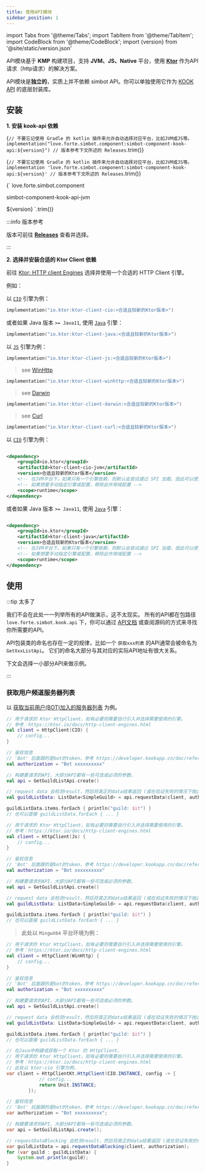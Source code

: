 ```yaml
---
title: 使用API模块
sidebar_position: 1
---
```


import Tabs from '@theme/Tabs';
import TabItem from '@theme/TabItem';
import CodeBlock from '@theme/CodeBlock';
import {version} from '@site/static/version.json'

API模块基于 **KMP** 构建项目，支持 **JVM、JS、Native** 平台，使用 [**Ktor**](https://ktor.io/) 作为API请求（http请求）的解决方案。

API模块是**独立的**，实质上并不依赖 simbot API。你可以单独使用它作为 [KOOK API](https://developer.kookapp.cn/doc/) 的底层封装库。

## 安装

**1. 安装 kook-api 依赖**

<Tabs groupId="use-dependency">
<TabItem value="Gradle Kotlin DSL" attributes={{'data-value': `Kts`}}>

<CodeBlock language="kotlin">{`
// 不要忘记使用 Gradle 的 kotlin 插件来允许自动选择对应平台，比如JVM或JS等。
implementation("love.forte.simbot.component:simbot-component-kook-api:${version}") // 版本参考下文所述的 Releases
`.trim()}</CodeBlock>

</TabItem>
<TabItem value="Gradle Groovy" attributes={{'data-value': `Gradle`}}>

<CodeBlock language="gradle">{`
// 不要忘记使用 Gradle 的 kotlin 插件来允许自动选择对应平台，比如JVM或JS等。
implementation 'love.forte.simbot.component:simbot-component-kook-api:${version}' // 版本参考下文所述的 Releases
`.trim()}</CodeBlock>

</TabItem>
<TabItem value="Maven" attributes={{'data-value': `Maven`}}>

<CodeBlock language="xml">{`
<dependency>
<groupId>love.forte.simbot.component</groupId>
<!-- 在Maven中使用 '-jvm' 后缀来选择使用JVM平台库 -->
<artifactId>simbot-component-kook-api-jvm</artifactId>
<!-- 版本参考下文所述的 Releases -->
<version>${version}</version>
</dependency>
`.trim()}</CodeBlock>

</TabItem>
</Tabs>

:::info 版本参考

版本可前往 [**Releases**](https://github.com/simple-robot/simbot-component-kook/releases) 查看并选择。

:::


**2. 选择并安装合适的 Ktor Client 依赖**

前往 [Ktor: HTTP client Engines](https://ktor.io/docs/http-client-engines.html) 选择并使用一个合适的 HTTP Client 引擎。

例如：

<Tabs groupId="use-dependency">
<TabItem value="Gradle Kotlin DSL" label="Kotlin/JVM" attributes={{'data-value': `Kts`}}>

以 [`CIO`](https://ktor.io/docs/http-client-engines.html#cio) 引擎为例：

```kotlin
implementation("io.ktor:ktor-client-cio:<合适且较新的Ktor版本>")
```

或者如果 Java 版本 `>= Java11`, 使用 [`Java`](https://ktor.io/docs/http-client-engines.html#java) 引擎：

```kotlin
implementation("io.ktor:ktor-client-java:<合适且较新的Ktor版本>")
```

</TabItem>
<TabItem value="Kotlin/JS" label="Kotlin/JS" attributes={{'data-value': `Kts`}}>

以 [`JS`](https://ktor.io/docs/http-client-engines.html#js) 引擎为例：

```kotlin
implementation("io.ktor:ktor-client-js:<合适且较新的Ktor版本>")
```


</TabItem>
<TabItem value="Kotlin/N" label="Kotlin/Native" attributes={{'data-value': `Kts`}}>

<Tabs groupId="use-dependency-kt-native">
<TabItem value="WinHttp" label="WinHttp">

> see [WinHttp](https://ktor.io/docs/http-client-engines.html#winhttp)

```kotlin
implementation("io.ktor:ktor-client-winhttp:<合适且较新的Ktor版本>")
```

</TabItem>
<TabItem value="Darwin" label="Darwin">

> see [Darwin](https://ktor.io/docs/http-client-engines.html#darwin)

```kotlin
implementation("io.ktor:ktor-client-darwin:<合适且较新的Ktor版本>")
```

</TabItem>
<TabItem value="Curl" label="Curl">

> see [Curl](https://ktor.io/docs/http-client-engines.html#curl)

```kotlin
implementation("io.ktor:ktor-client-curl:<合适且较新的Ktor版本>")
```

</TabItem>
</Tabs>

</TabItem>
<TabItem value="Maven" attributes={{'data-value': `Maven`}}>

以 [`CIO`](https://ktor.io/docs/http-client-engines.html#cio) 引擎为例：

```xml

<dependency>
    <groupId>io.ktor</groupId>
    <artifactId>ktor-client-cio-jvm</artifactId>
    <version>合适且较新的Ktor版本</version>
    <!-- 在JVM平台下，如果只有一个引擎依赖，则默认会尝试通过 SPI 加载，因此可以使用 runtime 作用域 -->
    <!-- 如果想要手动指定引擎或配置，移除此作用域配置 -->
    <scope>runtime</scope>
</dependency>
```

或者如果 Java 版本 `>= Java11`, 使用 [`Java`](https://ktor.io/docs/http-client-engines.html#java) 引擎：

```xml

<dependency>
    <groupId>io.ktor</groupId>
    <artifactId>ktor-client-java</artifactId>
    <version>合适且较新的Ktor版本</version>
    <!-- 在JVM平台下，如果只有一个引擎依赖，则默认会尝试通过 SPI 加载，因此可以使用 runtime 作用域 -->
    <!-- 如果想要手动指定引擎或配置，移除此作用域配置 -->
    <scope>runtime</scope>
</dependency>
```

</TabItem>
</Tabs>

## 使用

:::tip 太多了

我们不会在此处一一列举所有的API做演示，这不太现实。
所有的API都在包路径 `love.forte.simbot.kook.api` 下，你可以通过 [API文档](https://docs.simbot.forte.love/)
或查阅源码的方式来寻找你所需要的API。

API包装类的命名也存在一定的规律，比如一个 `获取xxx列表` 的API通常会被命名为 `GetXxxListApi`。
它们的命名大部分与其对应的实际API地址有很大关系。

下文会选择一小部分API来做示例。

:::

### 获取用户频道服务器列表

以 [获取当前用户(BOT)加入的服务器列表](https://developer.kookapp.cn/doc/http/guild#%E8%8E%B7%E5%8F%96%E5%BD%93%E5%89%8D%E7%94%A8%E6%88%B7%E5%8A%A0%E5%85%A5%E7%9A%84%E6%9C%8D%E5%8A%A1%E5%99%A8%E5%88%97%E8%A1%A8)
为例。

<Tabs groupId="code">
<TabItem value="Kotlin" label="Kotlin/JVM" attributes={{'data-value': `Kotlin`}}>

```kotlin
// 用于请求的 Ktor HttpClient，如有必要则需要自行引入并选择需要使用的引擎。
// 参考：https://ktor.io/docs/http-client-engines.html
val client = HttpClient(CIO) {
    // config...
}

// 鉴权信息
// 'Bot' 后面跟的是bot的token，参考 https://developer.kookapp.cn/doc/reference
val authorization = "Bot xxxxxxxxxx"

// 构建要请求的API，大部分API都有一些可选或必须的参数。
val api = GetGuildListApi.create()

// request data 会检测result，然后将真正的data结果返回 (或在验证失败的情况下抛出异常)
val guildListData: ListData<SimpleGuild> = api.requestData(client, authorization)

guildListData.items.forEach { println("guild: $it") }
// 也可以直接 guildListData.forEach { ... }
```

</TabItem>
<TabItem value="Kotlin/JS" attributes={{'data-value': `Kotlin`}}>

```kotlin
// 用于请求的 Ktor HttpClient，如有必要则需要自行引入并选择需要使用的引擎。
// 参考：https://ktor.io/docs/http-client-engines.html
val client = HttpClient(Js) {
    // config...
}

// 鉴权信息
// 'Bot' 后面跟的是bot的token，参考 https://developer.kookapp.cn/doc/reference
val authorization = "Bot xxxxxxxxxx"

// 构建要请求的API，大部分API都有一些可选或必须的参数。
val api = GetGuildListApi.create()

// request data 会检测result，然后将真正的data结果返回 (或在验证失败的情况下抛出异常)
val guildListData: ListData<SimpleGuild> = api.requestData(client, authorization)

guildListData.items.forEach { println("guild: $it") }
// 也可以直接 guildListData.forEach { ... }
```

</TabItem>
<TabItem value="Kotlin/Native" attributes={{'data-value': `Kotlin`}}>

> 此处以 `MingwX64` 平台环境为例：

```kotlin
// 用于请求的 Ktor HttpClient，如有必要则需要自行引入并选择需要使用的引擎。
// 参考：https://ktor.io/docs/http-client-engines.html
val client = HttpClient(WinHttp) {
    // config...
}

// 鉴权信息
// 'Bot' 后面跟的是bot的token，参考 https://developer.kookapp.cn/doc/reference
val authorization = "Bot xxxxxxxxxx"

// 构建要请求的API，大部分API都有一些可选或必须的参数。
val api = GetGuildListApi.create()

// request data 会检测result，然后将真正的data结果返回 (或在验证失败的情况下抛出异常)
val guildListData: ListData<SimpleGuild> = api.requestData(client, authorization)

guildListData.items.forEach { println("guild: $it") }
// 也可以直接 guildListData.forEach { ... }
```

</TabItem>
<TabItem value="Java" attributes={{'data-value': `Java`}}>

```java
// 在Java中构建或获取一个 Ktor 的 HttpClient。
// 用于请求的 Ktor HttpClient，如有必要则需要自行引入并选择需要使用的引擎。
// 参考：https://ktor.io/docs/http-client-engines.html
// 此处以 ktor-cio 引擎为例。
var client = HttpClientKt.HttpClient(CIO.INSTANCE, config -> {
            // config...
            return Unit.INSTANCE;
        });

// 鉴权信息
// 'Bot' 后面跟的是bot的token，参考 https://developer.kookapp.cn/doc/reference
var authorization = "Bot xxxxxxxxxx";

// 构建要请求的API，大部分API都有一些可选或必须的参数。
var api = GetGuildListApi.create();

// requestDataBlocking 会检测result，然后将真正的data结果返回 (或在验证失败的情况下抛出异常)
var guildListData = api.requestDataBlocking(client, authorization);
for (var guild : guildListData) {
    System.out.println(guild);
}
```

</TabItem>
</Tabs>

